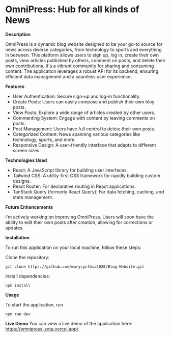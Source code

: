 # OmniPress: Hub for all kinds of News

**Description**

OmniPress is a dynamic blog website designed to be your go-to source for news across diverse categories, from technology to sports and everything in between. This platform allows users to sign up, log in, create their own posts, view articles published by others, comment on posts, and delete their own contributions. It's a vibrant community for sharing and consuming content. The application leverages a robust API for its backend, ensuring efficient data management and a seamless user experience.

**Features** 
* User Authentication: Secure sign-up and log-in functionality.
* Create Posts: Users can easily compose and publish their own blog posts.
* View Posts: Explore a wide range of articles created by other users.
* Commenting System: Engage with content by leaving comments on posts.
* Post Management: Users have full control to delete their own posts.
* Categorized Content: News spanning various categories like technology, sports, and more.
* Responsive Design: A user-friendly interface that adapts to different screen sizes.

**Technologies Used**
* React: A JavaScript library for building user interfaces.
* Tailwind CSS: A utility-first CSS framework for rapidly building custom designs.
* React Router: For declarative routing in React applications.
* TanStack Query (formerly React Query): For data fetching, caching, and state management.


**Future Enhancements**

I'm actively working on improving OmniPress. Users will soon have the ability to edit their own posts after creation, allowing for corrections or updates.

**Installation**

To run this application on your local machine, follow these steps:

Clone the repository:

```
git clone https://github.com/marycynthia2020/Blog-Website.git
```

Install dependencies:

```
npm install
```

**Usage**

To start the application, run 
```
npm run dev
```

**Live Demo**
You can view a live demo of the application here:
https://omnipress-zeta.vercel.app/
